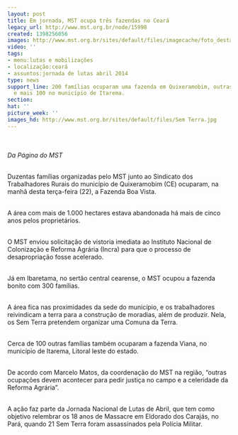 ```yaml
---
layout: post
title: Em jornada, MST ocupa três fazendas no Ceará
legacy_url: http://www.mst.org.br/node/15998
created: 1398256056
images: http://www.mst.org.br/sites/default/files/imagecache/foto_destaque/Sem Terra.jpg
video: ''
tags:
- menu:lutas e mobilizações
- localização:ceará
- assuntos:jornada de lutas abril 2014
type: news
support_line: 200 famílias ocuparam uma fazenda em Quixeramobim, outras 300 em Ibaretama
  e mais 100 no município de Itarema.
section: 
hat: ''
picture_week: ''
images_hd: http://www.mst.org.br/sites/default/files/Sem Terra.jpg
---
```

<p><br><br><em>Da Página do MST</em></p><p><br>Duzentas famílias organizadas pelo MST junto ao Sindicato dos Trabalhadores Rurais do município de Quixeramobim (CE) ocuparam, na manhã desta terça-feira (22), a Fazenda Boa Vista.</p><p><br>A área com mais de 1.000 hectares estava abandonada há mais de cinco anos pelos proprietários.&nbsp;</p><p><br>O MST enviou solicitação de vistoria imediata ao Instituto Nacional de Colonização e Reforma Agrária (Incra) para que o processo de desapropriação fosse acelerado.</p><p><br>Já em Ibaretama, no sertão central cearense, o MST ocupou a fazenda bonito com 300 famílias.&nbsp;</p><p><br>A área fica nas proximidades da sede do município, e os trabalhadores reivindicam a terra para a construção de moradias, além de produzir. Nela, os Sem Terra pretendem organizar uma Comuna da Terra.<br>&nbsp;</p><p>Cerca de 100 outras famílias também ocuparam a fazenda Viana, no município de Itarema, Litoral leste do estado.<br>&nbsp;</p><p>De acordo com Marcelo Matos, da coordenação do MST na região, “outras ocupações devem acontecer para pedir justiça no campo e a celeridade da Reforma Agrária”.&nbsp;</p><p><br>A ação faz parte da Jornada Nacional de Lutas de Abril, que tem como objetivo relembrar os 18 anos de Massacre em Eldorado dos Carajás, no Pará, quando 21 Sem Terra foram assassinados pela Polícia Militar.</p><div>&nbsp;</div><div>&nbsp;</div>
